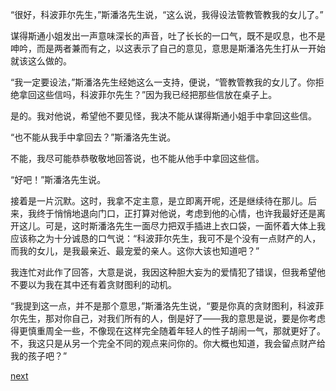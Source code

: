 
“很好，科波菲尔先生，”斯潘洛先生说，“这么说，我得设法管教管教我的女儿了。”

谋得斯通小姐发出一声意味深长的声音，吐了长长的一口气，既不是叹息，也不是呻吟，而是两者兼而有之，以这表示了自己的意见，意思是斯潘洛先生打从一开始就该这么做的。

“我一定要设法，”斯潘洛先生经她这么一支持，便说，“管教管教我的女儿了。你拒绝拿回这些信吗，科波菲尔先生？”因为我已经把那些信放在桌子上。

是的。我对他说，希望他不要见怪，我决不能从谋得斯通小姐手中拿回这些信。

“也不能从我手中拿回去？”斯潘洛先生说。

不能，我尽可能恭恭敬敬地回答说，也不能从他手中拿回这些信。

“好吧！”斯潘洛先生说。

接着是一片沉默。这时，我拿不定主意，是立即离开呢，还是继续待在那儿。后来，我终于悄悄地退向门口，正打算对他说，考虑到他的心情，也许我最好还是离开这儿。可是，这时斯潘洛先生一面尽力把双手插进上衣口袋，一面怀着大体上我应该称之为十分诚恳的口气说：“科波菲尔先生，我可不是个没有一点财产的人，而我的女儿，是我最亲近、最宠爱的亲人。这你大该也知道吧？”

我连忙对此作了回答，大意是说，我因这种胆大妄为的爱情犯了错误，但我希望他不要以为我在其中还有着贪财图利的动机。

“我提到这一点，并不是那个意思，”斯潘洛先生说，“要是你真的贪财图利，科波菲尔先生，那对你自己，对我们所有的人，倒是好了——我的意思是说，要是你考虑得更慎重周全一些，不像现在这样完全随着年轻人的性子胡闹一气，那就更好了。不，我这只是从另一个完全不同的观点来问你的。你大概也知道，我会留点财产给我的孩子吧？”

[next](page487)